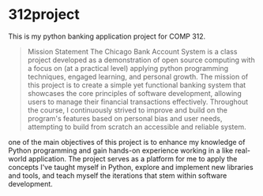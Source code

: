 # 312project
This is my python banking application project for COMP 312.

>Mission Statement
The Chicago Bank Account System is a class project developed as a demonstration of open source computing with a focus on (at a practical level) applying python programming techniques, engaged learning, and personal growth. The mission of this project is to create a simple yet functional banking system that showcases the core principles of software development, allowing users to manage their financial transactions effectively. Throughout the course, I continuously strived to improve and build on the program's features based on personal bias and user needs, attempting to build from scratch an accessible and reliable system.

one of the main objectives of this project is to enhance my knowledge of Python programming and gain hands-on experience working in a like real-world application. The project serves as a platform for me to apply the concepts I've taught myself in Python, explore and implement new libraries and tools, and teach myself the iterations that stem within software development.

